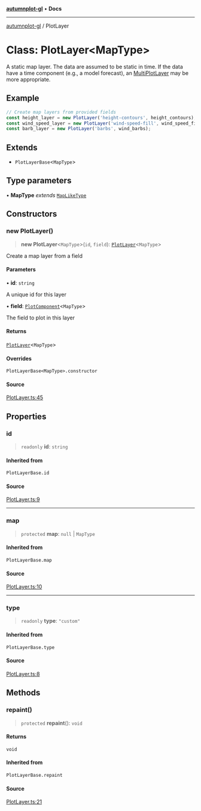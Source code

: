 [**autumnplot-gl**](../index.md) • **Docs**

***

[autumnplot-gl](../globals.md) / PlotLayer

# Class: PlotLayer\<MapType\>

A static map layer. The data are assumed to be static in time. If the data have a time component (e.g., a model forecast), an [MultiPlotLayer](MultiPlotLayer.md) 
may be more appropriate.

## Example

```ts
// Create map layers from provided fields
const height_layer = new PlotLayer('height-contours', height_contours);
const wind_speed_layer = new PlotLayer('wind-speed-fill', wind_speed_fill);
const barb_layer = new PlotLayer('barbs', wind_barbs);
```

## Extends

- `PlotLayerBase`\<`MapType`\>

## Type parameters

• **MapType** *extends* [`MapLikeType`](../type-aliases/MapLikeType.md)

## Constructors

### new PlotLayer()

> **new PlotLayer**\<`MapType`\>(`id`, `field`): [`PlotLayer`](PlotLayer.md)\<`MapType`\>

Create a map layer from a field

#### Parameters

• **id**: `string`

A unique id for this layer

• **field**: [`PlotComponent`](PlotComponent.md)\<`MapType`\>

The field to plot in this layer

#### Returns

[`PlotLayer`](PlotLayer.md)\<`MapType`\>

#### Overrides

`PlotLayerBase<MapType>.constructor`

#### Source

[PlotLayer.ts:45](https://github.com/tsupinie/autumnplot-gl/blob/0e257a0170331d21c88041ead5493447b81541cc/src/PlotLayer.ts#L45)

## Properties

### id

> `readonly` **id**: `string`

#### Inherited from

`PlotLayerBase.id`

#### Source

[PlotLayer.ts:9](https://github.com/tsupinie/autumnplot-gl/blob/0e257a0170331d21c88041ead5493447b81541cc/src/PlotLayer.ts#L9)

***

### map

> `protected` **map**: `null` \| `MapType`

#### Inherited from

`PlotLayerBase.map`

#### Source

[PlotLayer.ts:10](https://github.com/tsupinie/autumnplot-gl/blob/0e257a0170331d21c88041ead5493447b81541cc/src/PlotLayer.ts#L10)

***

### type

> `readonly` **type**: `"custom"`

#### Inherited from

`PlotLayerBase.type`

#### Source

[PlotLayer.ts:8](https://github.com/tsupinie/autumnplot-gl/blob/0e257a0170331d21c88041ead5493447b81541cc/src/PlotLayer.ts#L8)

## Methods

### repaint()

> `protected` **repaint**(): `void`

#### Returns

`void`

#### Inherited from

`PlotLayerBase.repaint`

#### Source

[PlotLayer.ts:21](https://github.com/tsupinie/autumnplot-gl/blob/0e257a0170331d21c88041ead5493447b81541cc/src/PlotLayer.ts#L21)
